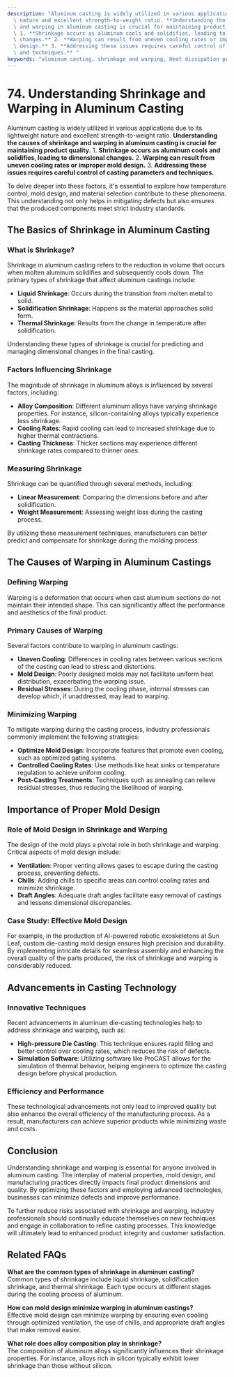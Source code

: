 ```yaml
---
description: "Aluminum casting is widely utilized in various applications due to its lightweight\
  \ nature and excellent strength-to-weight ratio. **Understanding the causes of shrinkage\
  \ and warping in aluminum casting is crucial for maintaining product quality.**\
  \ 1. **Shrinkage occurs as aluminum cools and solidifies, leading to dimensional\
  \ changes.** 2. **Warping can result from uneven cooling rates or improper mold\
  \ design.** 3. **Addressing these issues requires careful control of casting parameters\
  \ and techniques.** "
keywords: "aluminum casting, shrinkage and warping, Heat dissipation performance, Die-cast aluminum"
---
```

# 74. Understanding Shrinkage and Warping in Aluminum Casting  

Aluminum casting is widely utilized in various applications due to its lightweight nature and excellent strength-to-weight ratio. **Understanding the causes of shrinkage and warping in aluminum casting is crucial for maintaining product quality.** 1. **Shrinkage occurs as aluminum cools and solidifies, leading to dimensional changes.** 2. **Warping can result from uneven cooling rates or improper mold design.** 3. **Addressing these issues requires careful control of casting parameters and techniques.** 

To delve deeper into these factors, it's essential to explore how temperature control, mold design, and material selection contribute to these phenomena. This understanding not only helps in mitigating defects but also ensures that the produced components meet strict industry standards. 

## The Basics of Shrinkage in Aluminum Casting

### What is Shrinkage?

Shrinkage in aluminum casting refers to the reduction in volume that occurs when molten aluminum solidifies and subsequently cools down. The primary types of shrinkage that affect aluminum castings include:

- **Liquid Shrinkage**: Occurs during the transition from molten metal to solid.
- **Solidification Shrinkage**: Happens as the material approaches solid form.
- **Thermal Shrinkage**: Results from the change in temperature after solidification.

Understanding these types of shrinkage is crucial for predicting and managing dimensional changes in the final casting.

### Factors Influencing Shrinkage

The magnitude of shrinkage in aluminum alloys is influenced by several factors, including:

- **Alloy Composition**: Different aluminum alloys have varying shrinkage properties. For instance, silicon-containing alloys typically experience less shrinkage.
- **Cooling Rates**: Rapid cooling can lead to increased shrinkage due to higher thermal contractions.
- **Casting Thickness**: Thicker sections may experience different shrinkage rates compared to thinner ones.

### Measuring Shrinkage

Shrinkage can be quantified through several methods, including:

- **Linear Measurement**: Comparing the dimensions before and after solidification.
- **Weight Measurement**: Assessing weight loss during the casting process.

By utilizing these measurement techniques, manufacturers can better predict and compensate for shrinkage during the molding process.

## The Causes of Warping in Aluminum Castings

### Defining Warping

Warping is a deformation that occurs when cast aluminum sections do not maintain their intended shape. This can significantly affect the performance and aesthetics of the final product.

### Primary Causes of Warping

Several factors contribute to warping in aluminum castings:

- **Uneven Cooling**: Differences in cooling rates between various sections of the casting can lead to stress and distortions.
- **Mold Design**: Poorly designed molds may not facilitate uniform heat distribution, exacerbating the warping issue.
- **Residual Stresses**: During the cooling phase, internal stresses can develop which, if unaddressed, may lead to warping.

### Minimizing Warping

To mitigate warping during the casting process, industry professionals commonly implement the following strategies:

- **Optimize Mold Design**: Incorporate features that promote even cooling, such as optimized gating systems.
- **Controlled Cooling Rates**: Use methods like heat sinks or temperature regulation to achieve uniform cooling.
- **Post-Casting Treatments**: Techniques such as annealing can relieve residual stresses, thus reducing the likelihood of warping.

## Importance of Proper Mold Design

### Role of Mold Design in Shrinkage and Warping

The design of the mold plays a pivotal role in both shrinkage and warping. Critical aspects of mold design include:

- **Ventilation**: Proper venting allows gases to escape during the casting process, preventing defects.
- **Chills**: Adding chills to specific areas can control cooling rates and minimize shrinkage.
- **Draft Angles**: Adequate draft angles facilitate easy removal of castings and lessens dimensional discrepancies.

### Case Study: Effective Mold Design

For example, in the production of AI-powered robotic exoskeletons at Sun Leaf, custom die-casting mold design ensures high precision and durability. By implementing intricate details for seamless assembly and enhancing the overall quality of the parts produced, the risk of shrinkage and warping is considerably reduced.

## Advancements in Casting Technology

### Innovative Techniques

Recent advancements in aluminum die-casting technologies help to address shrinkage and warping, such as:

- **High-pressure Die Casting**: This technique ensures rapid filling and better control over cooling rates, which reduces the risk of defects.
- **Simulation Software**: Utilizing software like ProCAST allows for the simulation of thermal behavior, helping engineers to optimize the casting design before physical production.

### Efficiency and Performance

These technological advancements not only lead to improved quality but also enhance the overall efficiency of the manufacturing process. As a result, manufacturers can achieve superior products while minimizing waste and costs.

## Conclusion

Understanding shrinkage and warping is essential for anyone involved in aluminum casting. The interplay of material properties, mold design, and manufacturing practices directly impacts final product dimensions and quality. By optimizing these factors and employing advanced technologies, businesses can minimize defects and improve performance.

To further reduce risks associated with shrinkage and warping, industry professionals should continually educate themselves on new techniques and engage in collaboration to refine casting processes. This knowledge will ultimately lead to enhanced product integrity and customer satisfaction.

## Related FAQs

**What are the common types of shrinkage in aluminum casting?**  
Common types of shrinkage include liquid shrinkage, solidification shrinkage, and thermal shrinkage. Each type occurs at different stages during the cooling process of aluminum.

**How can mold design minimize warping in aluminum castings?**  
Effective mold design can minimize warping by ensuring even cooling through optimized ventilation, the use of chills, and appropriate draft angles that make removal easier.

**What role does alloy composition play in shrinkage?**  
The composition of aluminum alloys significantly influences their shrinkage properties. For instance, alloys rich in silicon typically exhibit lower shrinkage than those without silicon.

